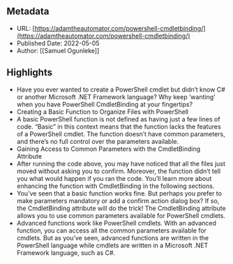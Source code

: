 ## Metadata
* URL: [https://adamtheautomator.com/powershell-cmdletbinding/](https://adamtheautomator.com/powershell-cmdletbinding/)
* Published Date: 2022-05-05
* Author: [[Samuel Ogunleke]]

## Highlights
* Have you ever wanted to create a PowerShell cmdlet but didn’t know C# or another Microsoft .NET Framework language? Why keep ‘wanting’ when you have PowerShell CmdletBinding at your fingertips?
* Creating a Basic Function to Organize Files with PowerShell
* A basic PowerShell function is not defined as having just a few lines of code. “Basic” in this context means that the function lacks the features of a PowerShell cmdlet. The function doesn’t have common parameters, and there’s no full control over the parameters available.
* Gaining Access to Common Parameters with the CmdletBinding Attribute
* After running the code above, you may have noticed that all the files just moved without asking you to confirm. Moreover, the function didn’t tell you what would happen if you ran the code. You’ll learn more about enhancing the function with CmdletBinding in the following sections.
* You’ve seen that a basic function works fine. But perhaps you prefer to make parameters mandatory or add a confirm action dialog box? If so, the CmdletBinding attribute will do the trick! The CmdletBinding attribute allows you to use common parameters available for PowerShell cmdlets.
* Advanced functions work like PowerShell cmdlets. With an advanced function, you can access all the common parameters available for cmdlets. But as you’ve seen, advanced functions are written in the PowerShell language while cmdlets are written in a Microsoft .NET Framework language, such as C#.